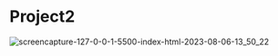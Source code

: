 # Project2

![screencapture-127-0-0-1-5500-index-html-2023-08-06-13_50_22](https://github.com/Krisheditz03/Project2/assets/135522095/eb259bb6-5a95-41f5-bcc9-30ea42c34d88)
